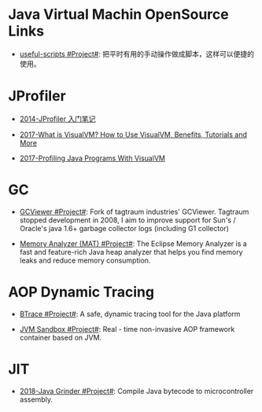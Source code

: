 # Java Virtual Machin OpenSource Links

* [useful-scripts #Project#](https://github.com/oldratlee/useful-scripts): 把平时有用的手动操作做成脚本，这样可以便捷的使用。

# JProfiler

* [2014-JProfiler 入门笔记](http://blog.csdn.net/chendc201/article/details/22897999)

* [2017-What is VisualVM? How to Use VisualVM, Benefits, Tutorials and More](https://stackify.com/what-is-visualvm/)

* [2017-Profiling Java Programs With VisualVM](https://parg.co/UuX)

# GC

* [GCViewer #Project#](https://github.com/chewiebug/GCViewer): Fork of tagtraum industries' GCViewer. Tagtraum stopped development in 2008, I aim to improve support for Sun's / Oracle's java 1.6+ garbage collector logs (including G1 collector)

* [Memory Analyzer (MAT) #Project#](https://www.eclipse.org/mat/): The Eclipse Memory Analyzer is a fast and feature-rich Java heap analyzer that helps you find memory leaks and reduce memory consumption.

# AOP Dynamic Tracing

* [BTrace #Project#](https://github.com/btraceio/btrace): A safe, dynamic tracing tool for the Java platform

* [JVM Sandbox #Project#](https://github.com/alibaba/jvm-sandbox): Real - time non-invasive AOP framework container based on JVM.

# JIT

* [2018-Java Grinder #Project#](https://github.com/mikeakohn/java_grinder): Compile Java bytecode to microcontroller assembly.
